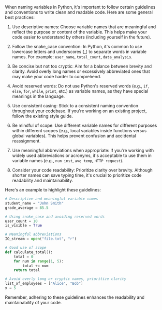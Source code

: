 When naming variables in Python, it's important to follow certain guidelines and conventions to write clean and readable code. Here are some general best practices:

1. Use descriptive names: Choose variable names that are meaningful and reflect the purpose or content of the variable. This helps make your code easier to understand by others (including yourself in the future).

2. Follow the snake_case convention: In Python, it's common to use lowercase letters and underscores (_) to separate words in variable names. For example: `user_name`, `total_count`, `data_analysis`.

3. Be concise but not too cryptic: Aim for a balance between brevity and clarity. Avoid overly long names or excessively abbreviated ones that may make your code harder to comprehend. 

4. Avoid reserved words: Do not use Python's reserved words (e.g., `if`, `else`, `for`, `while`, `print`, etc.) as variable names, as they have special meanings in the language.

5. Use consistent casing: Stick to a consistent naming convention throughout your codebase. If you're working on an existing project, follow the existing style guide.

6. Be mindful of scope: Use different variable names for different purposes within different scopes (e.g., local variables inside functions versus global variables). This helps prevent confusion and accidental reassignment.

7. Use meaningful abbreviations when appropriate: If you're working with widely used abbreviations or acronyms, it's acceptable to use them in variable names (e.g., `num_inst`, `avg_temp`, `HTTP_request`).

8. Consider your code readability: Prioritize clarity over brevity. Although shorter names can save typing time, it's crucial to prioritize code readability and maintainability.

Here's an example to highlight these guidelines:
```python
# Descriptive and meaningful variable names
student_name = "John Smith"
grade_average = 85.5

# Using snake_case and avoiding reserved words
user_count = 10
is_visible = True

# Meaningful abbreviations
IO_stream = open("file.txt", "r")

# Good use of scope
def calculate_total():
    total = 0
    for num in range(1, 5):
        total += num
    return total

# Avoid overly long or cryptic names, prioritize clarity
list_of_employees = ["Alice", "Bob"]
x = 5
```
Remember, adhering to these guidelines enhances the readability and maintainability of your code.
